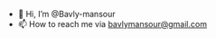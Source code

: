 - 👋 Hi, I’m @Bavly-mansour 
- 📫 How to reach me via bavlymansour@gmail.com

<!---
Bavly-mansour/Bavly-mansour is a ✨ special ✨ repository because its `README.md` (this file) appears on your GitHub profile.
You can click the Preview link to take a look at your changes.
--->
